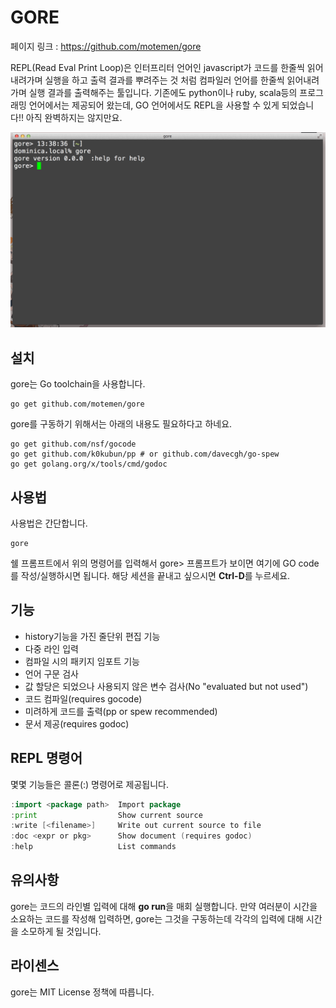# GORE

페이지 링크 : https://github.com/motemen/gore

REPL(Read Eval Print Loop)은 인터프리터 언어인 javascript가 코드를 한줄씩 읽어내려가며 실행을 하고 출력 결과를 뿌려주는 것 처럼 컴파일러 언어를 한줄씩 읽어내려가며 실행 결과를 출력해주는 툴입니다. 기존에도 python이나 ruby, scala등의 프로그래밍 언어에서는 제공되어 왔는데, GO 언어에서도 REPL을 사용할 수 있게 되었습니다!! 아직 완벽하지는 않지만요.

![이미지](img/004$13.gif)

## 설치

gore는 Go toolchain을 사용합니다.

    go get github.com/motemen/gore

gore를 구동하기 위해서는 아래의 내용도 필요하다고 하네요.

    go get github.com/nsf/gocode
    go get github.com/k0kubun/pp # or github.com/davecgh/go-spew
    go get golang.org/x/tools/cmd/godoc

## 사용법

사용법은 간단합니다. 

    gore

쉘 프롬프트에서 위의 명령어를 입력해서 gore> 프롬프트가 보이면 여기에 GO code를 작성/실행하시면 됩니다.
해당 세션을 끝내고 싶으시면 **Ctrl-D**를 누르세요.

## 기능

- history기능을 가진 줄단위 편집 기능
- 다중 라인 입력
- 컴파일 시의 패키지 임포트 기능
- 언어 구문 검사
- 값 할당은 되었으나 사용되지 않은 변수 검사(No "evaluated but not used")
- 코드 컴파일(requires gocode)
- 미려하게 코드를 출력(pp or spew recommended)
- 문서 제공(requires godoc)

## REPL 명령어

몇몇 기능들은 콜론(:) 명령어로 제공됩니다.

```go
:import <package path>  Import package
:print                  Show current source
:write [<filename>]     Write out current source to file
:doc <expr or pkg>      Show document (requires godoc)
:help                   List commands
```

## 유의사항

gore는 코드의 라인별 입력에 대해 **go run**을 매회 실행합니다. 만약 여러분이 시간을 소요하는 코드를 작성해 입력하면, gore는 그것을 구동하는데 각각의 입력에 대해 시간을 소모하게 될 것입니다.

## 라이센스

gore는 MIT License 정책에 따릅니다. 
